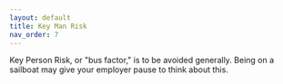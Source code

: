 ```yaml
---
layout: default
title: Key Man Risk
nav_order: 7
---
```


Key Person Risk, or "bus factor," is to be avoided generally. Being on a sailboat may give your
employer pause to think about this.